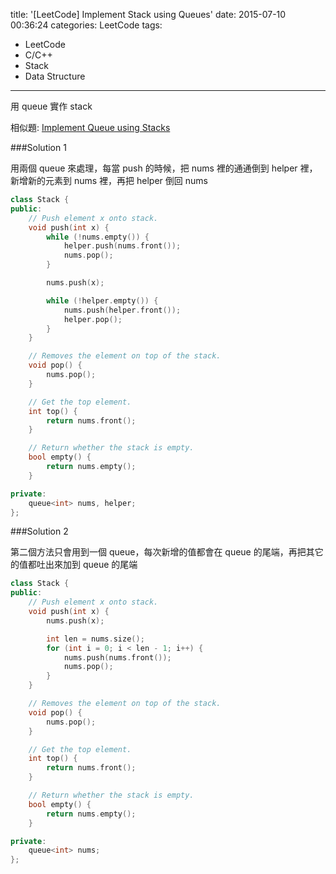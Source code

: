 title: '[LeetCode] Implement Stack using Queues'
date: 2015-07-10 00:36:24
categories: LeetCode
tags:
- LeetCode
- C/C++
- Stack
- Data Structure
---
用 queue 實作 stack

<!-- more -->

相似題: [Implement Queue using Stacks](/LeetCode-Implement-Queue-using-Stacks)

###Solution 1

用兩個 queue 來處理，每當 push 的時候，把 nums 裡的通通倒到 helper 裡，新增新的元素到 nums 裡，再把 helper 倒回 nums

``` c++
class Stack {
public:
    // Push element x onto stack.
    void push(int x) {
        while (!nums.empty()) {
            helper.push(nums.front());
            nums.pop();
        }

        nums.push(x);

        while (!helper.empty()) {
            nums.push(helper.front());
            helper.pop();
        }
    }

    // Removes the element on top of the stack.
    void pop() {
        nums.pop();
    }

    // Get the top element.
    int top() {
        return nums.front();
    }

    // Return whether the stack is empty.
    bool empty() {
        return nums.empty();
    }

private:
    queue<int> nums, helper;
};
```

###Solution 2

第二個方法只會用到一個 queue，每次新增的值都會在 queue 的尾端，再把其它的值都吐出來加到 queue 的尾端

``` c++
class Stack {
public:
    // Push element x onto stack.
    void push(int x) {
        nums.push(x);

        int len = nums.size();
        for (int i = 0; i < len - 1; i++) {
            nums.push(nums.front());
            nums.pop();
        }
    }

    // Removes the element on top of the stack.
    void pop() {
        nums.pop();
    }

    // Get the top element.
    int top() {
        return nums.front();
    }

    // Return whether the stack is empty.
    bool empty() {
        return nums.empty();
    }

private:
    queue<int> nums;
};
```
